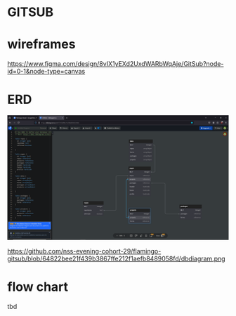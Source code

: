 # GITSUB

# wireframes

https://www.figma.com/design/8vIX1yEXd2UxdWARbWqAje/GitSub?node-id=0-1&node-type=canvas

# ERD

<img width="1148" alt="image of ERD" src="https://github.com/nss-evening-cohort-29/flamingo-gitsub/blob/64822bee21f439b3867ffe212f1aefb8489058fd/dbdiagram.png">

https://github.com/nss-evening-cohort-29/flamingo-gitsub/blob/64822bee21f439b3867ffe212f1aefb8489058fd/dbdiagram.png

# flow chart

tbd
